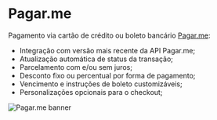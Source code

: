 # Pagar.me

Pagamento via cartão de crédito ou boleto bancário [Pagar.me](https://pagar.me/):

- Integração com versão mais recente da API Pagar.me;
- Atualização automática de status da transação;
- Parcelamento com e/ou sem juros;
- Desconto fixo ou percentual por forma de pagamento;
- Vencimento e instruções de boleto customizáveis;
- Personalizações opcionais para o checkout;

![Pagar.me banner](https://us-central1-ecom-pagarme.cloudfunctions.net/app/credit-card.png)
